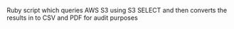 Ruby script which queries AWS S3 using S3 SELECT and then converts the results in to CSV and PDF for audit purposes

